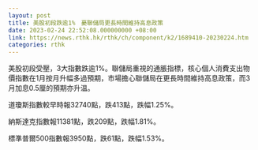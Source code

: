 ```yaml
---
layout: post
title: 美股初段跌逾1%　憂聯儲局更長時間維持高息政策
date: 2023-02-24 22:52:08.000000000 +08:00
link: https://news.rthk.hk/rthk/ch/component/k2/1689410-20230224.htm
categories: rthk
---
```


美股初段受壓，3大指數跌逾1%。聯儲局重視的通脹指標，核心個人消費支出物價指數在1月按月升幅多過預期，市場擔心聯儲局在更長時間維持高息政策，而3月加息0.5厘的預期亦升温。

道瓊斯指數較早時報32740點，跌413點，跌幅1.25%。

納斯達克指數報11381點，跌209點，跌幅1.81%。

標準普爾500指數報3950點，跌61點，跌幅1.53%。
